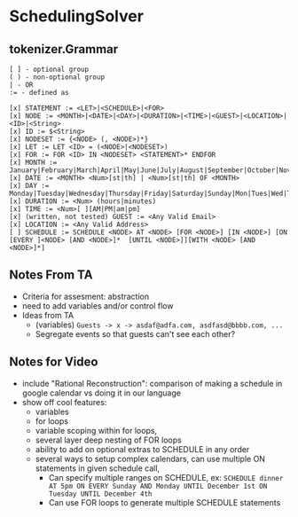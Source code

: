 # SchedulingSolver

## tokenizer.Grammar
```
[ ] - optional group
( ) - non-optional group
| - OR
:= - defined as

[x] STATEMENT := <LET>|<SCHEDULE>|<FOR>
[x] NODE := <MONTH>|<DATE>|<DAY>|<DURATION>|<TIME>|<GUEST>|<LOCATION>|<ID>|<String>
[x] ID := $<String>
[x] NODESET := {<NODE> (, <NODE>)*}
[x] LET := LET <ID> = (<NODE>|<NODESET>)
[x] FOR := FOR <ID> IN <NODESET> <STATEMENT>* ENDFOR
[x] MONTH := January|February|March|April|May|June|July|August|September|October|November|December|Jan|Feb|Mar|Apr|Jun|Jul|Aug|Sept|Oct|Nov|Dec|january|february|march|april|may|june|july|august|september|october|november|december|jan|feb|mar|apr|jun|jul|aug|sept|oct|nov|dec|
[x] DATE := <MONTH> <Num>[st|th] | <Num>[st|th] OF <MONTH>
[x] DAY := Monday|Tuesday|Wednesday|Thursday|Friday|Saturday|Sunday|Mon|Tues|Wed|Thur|Fri|Sat|Sun
[x] DURATION := <Num> (hours|minutes)
[x] TIME := <Num>[ ][AM|PM|am|pm]
[x] (written, not tested) GUEST := <Any Valid Email>
[x] LOCATION := <Any Valid Address>
[ ] SCHEDULE := SCHEDULE <NODE> AT <NODE> [FOR <NODE>] [IN <NODE>] [ON [EVERY ]<NODE> [AND <NODE>]*  [UNTIL <NODE>]][WITH <NODE> [AND <NODE>]*]
```

## Notes From TA 
- Criteria for assesment: abstraction
- need to add variables and/or control flow
- Ideas from TA
    - (variables) `Guests -> x -> asdaf@adfa.com, asdfasd@bbbb.com, ...`
    - Segregate events so that guests can't see each other?

## Notes for Video
- include "Rational Reconstruction": comparison of making a schedule in google calendar vs doing it in our language
- show off cool features:
    - variables
    - for loops
    - variable scoping within for loops, 
    - several layer deep nesting of FOR loops
    - ability to add on optional extras to SCHEDULE in any order
    - several ways to setup complex calendars, can use multiple ON statements in given schedule call,
        - Can specify multiple ranges on SCHEDULE, ex: `SCHEDULE dinner AT 5pm ON EVERY Sunday AND Monday UNTIL December 1st ON Tuesday UNTIL December 4th`
        - Can use FOR loops to generate multiple SCHEDULE statements
